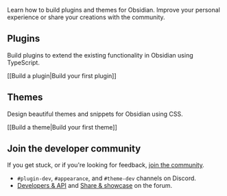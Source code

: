 Learn how to build plugins and themes for Obsidian. Improve your personal experience or share your creations with the community.

## Plugins

Build plugins to extend the existing functionality in Obsidian using TypeScript.

[[Build a plugin|Build your first plugin]]

## Themes

Design beautiful themes and snippets for Obsidian using CSS.

[[Build a theme|Build your first theme]]

## Join the developer community

If you get stuck, or if you're looking for feedback, [join the community](https://obsidian.md/community).

- `#plugin-dev`, `#appearance`, and `#theme-dev` channels on Discord.
- [Developers & API](https://forum.obsidian.md/c/developers-api/14) and [Share & showcase](https://forum.obsidian.md/c/share-showcase/9) on the forum.
